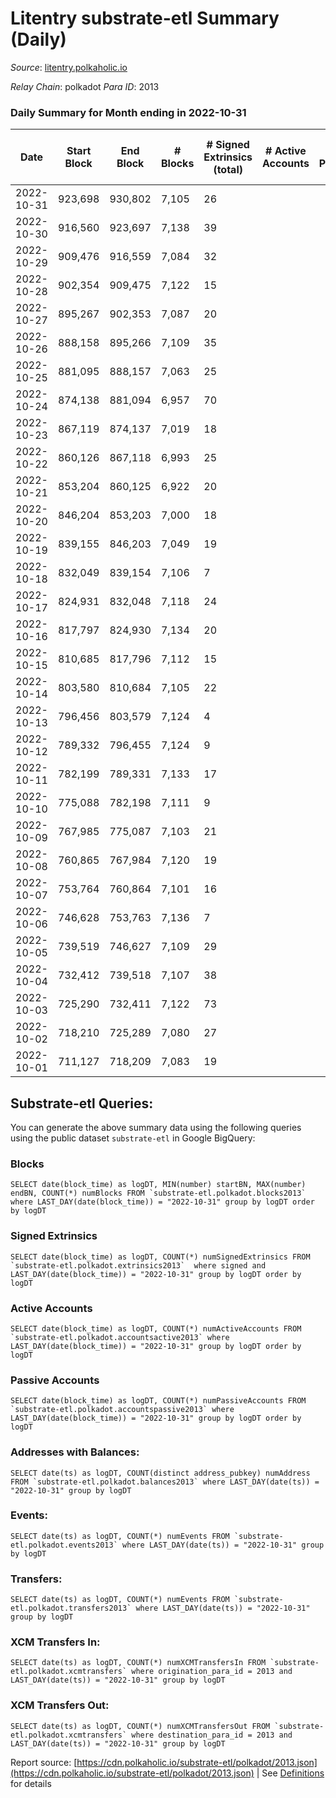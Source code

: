 # Litentry substrate-etl Summary (Daily)

_Source_: [litentry.polkaholic.io](https://litentry.polkaholic.io)

*Relay Chain*: polkadot
*Para ID*: 2013



### Daily Summary for Month ending in 2022-10-31


| Date | Start Block | End Block | # Blocks | # Signed Extrinsics (total) | # Active Accounts | # Passive | # New | # Addresses with Balances | # Events | # Transfers | # XCM Transfers In | # XCM Transfers Out | Issues | 
| ---- | ----------- | --------- | -------- | --------------------------- | ----------------- | --------- | ----- | ------------------------- | -------- | ----------- | ------------------ | ------------------- | ------ |
| 2022-10-31 | 923,698 | 930,802 | 7,105 | 26 |  |  |  | 4,678 | 14,403 |   |   |   |  |
| 2022-10-30 | 916,560 | 923,697 | 7,138 | 39 |  |  |  | 4,678 | 14,545 |   |   |   |  |
| 2022-10-29 | 909,476 | 916,559 | 7,084 | 32 |  |  |  | 4,677 | 14,398 |   |   |   |  |
| 2022-10-28 | 902,354 | 909,475 | 7,122 | 15 |  |  |  | 4,677 | 14,372 |   |   |   |  |
| 2022-10-27 | 895,267 | 902,353 | 7,087 | 20 |  |  |  |  | 14,336 |   |   |   |  |
| 2022-10-26 | 888,158 | 895,266 | 7,109 | 35 |  |  |  | 4,676 | 14,461 |   |   |   |  |
| 2022-10-25 | 881,095 | 888,157 | 7,063 | 25 |  |  |  |  | 14,306 |   |   |   |  |
| 2022-10-24 | 874,138 | 881,094 | 6,957 | 70 |  |  |  |  | 14,384 |   |   |   |  |
| 2022-10-23 | 867,119 | 874,137 | 7,019 | 18 |  |  |  | 4,675 | 14,180 |   |   |   |  |
| 2022-10-22 | 860,126 | 867,118 | 6,993 | 25 |  |  |  |  | 14,172 |   |   |   |  |
| 2022-10-21 | 853,204 | 860,125 | 6,922 | 20 |  |  |  | 4,675 | 13,997 |   |   |   |  |
| 2022-10-20 | 846,204 | 853,203 | 7,000 | 18 |  |  |  |  | 14,143 |   |   |   |  |
| 2022-10-19 | 839,155 | 846,203 | 7,049 | 19 |  |  |  |  | 14,245 |   |   |   |  |
| 2022-10-18 | 832,049 | 839,154 | 7,106 | 7 |  |  |  | 4,674 | 14,288 |   |   |   |  |
| 2022-10-17 | 824,931 | 832,048 | 7,118 | 24 |  |  |  |  | 14,408 |   |   |   |  |
| 2022-10-16 | 817,797 | 824,930 | 7,134 | 20 |  |  |  | 4,674 | 14,431 |   |   |   |  |
| 2022-10-15 | 810,685 | 817,796 | 7,112 | 15 |  |  |  | 4,671 | 14,345 |   |   |   |  |
| 2022-10-14 | 803,580 | 810,684 | 7,105 | 22 |  |  |  | 4,671 | 14,384 |   |   |   |  |
| 2022-10-13 | 796,456 | 803,579 | 7,124 | 4 |  |  |  | 4,671 | 14,306 |   |   |   |  |
| 2022-10-12 | 789,332 | 796,455 | 7,124 | 9 |  |  |  | 4,671 | 14,336 |   |   |   |  |
| 2022-10-11 | 782,199 | 789,331 | 7,133 | 17 |  |  |  |  | 14,393 |   |   |   |  |
| 2022-10-10 | 775,088 | 782,198 | 7,111 | 9 |  |  |  | 4,671 | 14,310 |   |   |   |  |
| 2022-10-09 | 767,985 | 775,087 | 7,103 | 21 |  |  |  | 4,671 | 14,358 |   |   |   |  |
| 2022-10-08 | 760,865 | 767,984 | 7,120 | 19 |  |  |  | 4,671 | 14,378 |   |   |   |  |
| 2022-10-07 | 753,764 | 760,864 | 7,101 | 16 |  |  |  | 4,671 | 14,331 |   |   |   |  |
| 2022-10-06 | 746,628 | 753,763 | 7,136 | 7 |  |  |  | 4,671 | 14,349 |   |   |   |  |
| 2022-10-05 | 739,519 | 746,627 | 7,109 | 29 |  |  |  | 4,671 | 14,414 |   |   |   |  |
| 2022-10-04 | 732,412 | 739,518 | 7,107 | 38 |  |  |  | 4,671 | 14,448 |   |   |   |  |
| 2022-10-03 | 725,290 | 732,411 | 7,122 | 73 |  |  |  |  | 14,686 |   |   |   |  |
| 2022-10-02 | 718,210 | 725,289 | 7,080 | 27 |  |  |  |  | 14,347 |   |   |   |  |
| 2022-10-01 | 711,127 | 718,209 | 7,083 | 19 |  |  |  |  | 14,307 |   |   |   |  |

## Substrate-etl Queries:
You can generate the above summary data using the following queries using the public dataset `substrate-etl` in Google BigQuery:


### Blocks
```
SELECT date(block_time) as logDT, MIN(number) startBN, MAX(number) endBN, COUNT(*) numBlocks FROM `substrate-etl.polkadot.blocks2013`  where LAST_DAY(date(block_time)) = "2022-10-31" group by logDT order by logDT
```


### Signed Extrinsics
```
SELECT date(block_time) as logDT, COUNT(*) numSignedExtrinsics FROM `substrate-etl.polkadot.extrinsics2013`  where signed and LAST_DAY(date(block_time)) = "2022-10-31" group by logDT order by logDT
```


### Active Accounts
```
SELECT date(block_time) as logDT, COUNT(*) numActiveAccounts FROM `substrate-etl.polkadot.accountsactive2013` where LAST_DAY(date(block_time)) = "2022-10-31" group by logDT order by logDT
```


### Passive Accounts
```
SELECT date(block_time) as logDT, COUNT(*) numPassiveAccounts FROM `substrate-etl.polkadot.accountspassive2013` where LAST_DAY(date(block_time)) = "2022-10-31" group by logDT order by logDT
```


### Addresses with Balances:
```
SELECT date(ts) as logDT, COUNT(distinct address_pubkey) numAddress FROM `substrate-etl.polkadot.balances2013` where LAST_DAY(date(ts)) = "2022-10-31" group by logDT
```


### Events:
```
SELECT date(ts) as logDT, COUNT(*) numEvents FROM `substrate-etl.polkadot.events2013` where LAST_DAY(date(ts)) = "2022-10-31" group by logDT
```


### Transfers:
```
SELECT date(ts) as logDT, COUNT(*) numEvents FROM `substrate-etl.polkadot.transfers2013` where LAST_DAY(date(ts)) = "2022-10-31" group by logDT
```


### XCM Transfers In:
```
SELECT date(ts) as logDT, COUNT(*) numXCMTransfersIn FROM `substrate-etl.polkadot.xcmtransfers` where origination_para_id = 2013 and LAST_DAY(date(ts)) = "2022-10-31" group by logDT
```


### XCM Transfers Out:
```
SELECT date(ts) as logDT, COUNT(*) numXCMTransfersOut FROM `substrate-etl.polkadot.xcmtransfers` where destination_para_id = 2013 and LAST_DAY(date(ts)) = "2022-10-31" group by logDT
```



Report source: [https://cdn.polkaholic.io/substrate-etl/polkadot/2013.json](https://cdn.polkaholic.io/substrate-etl/polkadot/2013.json) | See [Definitions](/DEFINITIONS.md) for details
